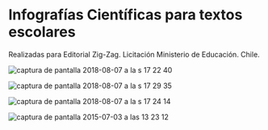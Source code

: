 # Infografías Científicas para textos escolares

Realizadas para Editorial Zig-Zag. Licitación Ministerio de Educación. Chile.

![captura de pantalla 2018-08-07 a la s 17 22 40](https://user-images.githubusercontent.com/32280840/45649011-7c6f4200-baa0-11e8-94cf-c72233b2cc1a.png)

![captura de pantalla 2018-08-07 a la s 17 29 35](https://user-images.githubusercontent.com/32280840/45649127-de2fac00-baa0-11e8-9ed4-a51bff1e9595.png)

![captura de pantalla 2018-08-07 a la s 17 24 14](https://user-images.githubusercontent.com/32280840/45649128-de2fac00-baa0-11e8-81cf-5e3db9c9bf40.png)

![captura de pantalla 2015-07-03 a las 13 23 12](https://user-images.githubusercontent.com/32280840/45649033-8e50e500-baa0-11e8-865c-5adf7640a1a6.png)
